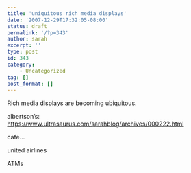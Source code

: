 ```yaml
---
title: 'uniquitous rich media displays'
date: '2007-12-29T17:32:05-08:00'
status: draft
permalink: '/?p=343'
author: sarah
excerpt: ''
type: post
id: 343
category:
    - Uncategorized
tag: []
post_format: []
---
```

Rich media displays are becoming ubiquitous.

albertson’s:  
https://www.ultrasaurus.com/sarahblog/archives/000222.html

cafe…

united airlines

ATMs